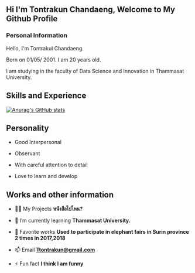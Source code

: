 ## Hi I'm Tontrakun Chandaeng, Welcome to My Github Profile 
### Personal Information
Hello, I'm Tontrakul Chandaeng.

Born on 01/05/ 2001.  I am 20 years old.

I am studying in the faculty of  Data Science and Innovation in Thammasat University.

## Skills and Experience

[![Anurag's GitHub stats](https://github-readme-stats.vercel.app/api?username=Tontrakun)](https://github.com/anuraghazra/github-readme-stats)
## Personality
- Good Interpersonal

- Observant

- With careful attention to detail

- Love to learn and develop

## Works and other information</h1>

- 👨‍💻 My Projects **หนังสือไปไหน?**

- 🌱 I’m currently learning **Thammasat University.**

- 👯 Favorite works **Used to participate in elephant fairs in Surin province 2 times in 2017,2018**

- 📫 Email **Ttontrakun@gmail.com**

- ⚡ Fun fact **I think I am funny**

